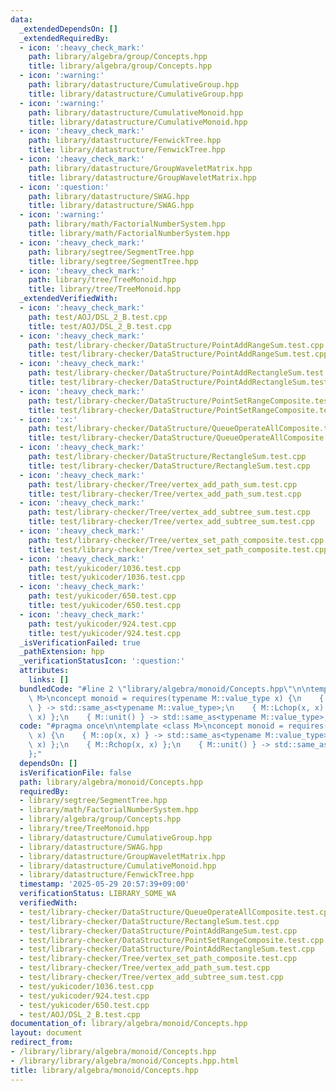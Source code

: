 ```yaml
---
data:
  _extendedDependsOn: []
  _extendedRequiredBy:
  - icon: ':heavy_check_mark:'
    path: library/algebra/group/Concepts.hpp
    title: library/algebra/group/Concepts.hpp
  - icon: ':warning:'
    path: library/datastructure/CumulativeGroup.hpp
    title: library/datastructure/CumulativeGroup.hpp
  - icon: ':warning:'
    path: library/datastructure/CumulativeMonoid.hpp
    title: library/datastructure/CumulativeMonoid.hpp
  - icon: ':heavy_check_mark:'
    path: library/datastructure/FenwickTree.hpp
    title: library/datastructure/FenwickTree.hpp
  - icon: ':heavy_check_mark:'
    path: library/datastructure/GroupWaveletMatrix.hpp
    title: library/datastructure/GroupWaveletMatrix.hpp
  - icon: ':question:'
    path: library/datastructure/SWAG.hpp
    title: library/datastructure/SWAG.hpp
  - icon: ':warning:'
    path: library/math/FactorialNumberSystem.hpp
    title: library/math/FactorialNumberSystem.hpp
  - icon: ':heavy_check_mark:'
    path: library/segtree/SegmentTree.hpp
    title: library/segtree/SegmentTree.hpp
  - icon: ':heavy_check_mark:'
    path: library/tree/TreeMonoid.hpp
    title: library/tree/TreeMonoid.hpp
  _extendedVerifiedWith:
  - icon: ':heavy_check_mark:'
    path: test/AOJ/DSL_2_B.test.cpp
    title: test/AOJ/DSL_2_B.test.cpp
  - icon: ':heavy_check_mark:'
    path: test/library-checker/DataStructure/PointAddRangeSum.test.cpp
    title: test/library-checker/DataStructure/PointAddRangeSum.test.cpp
  - icon: ':heavy_check_mark:'
    path: test/library-checker/DataStructure/PointAddRectangleSum.test.cpp
    title: test/library-checker/DataStructure/PointAddRectangleSum.test.cpp
  - icon: ':heavy_check_mark:'
    path: test/library-checker/DataStructure/PointSetRangeComposite.test.cpp
    title: test/library-checker/DataStructure/PointSetRangeComposite.test.cpp
  - icon: ':x:'
    path: test/library-checker/DataStructure/QueueOperateAllComposite.test.cpp
    title: test/library-checker/DataStructure/QueueOperateAllComposite.test.cpp
  - icon: ':heavy_check_mark:'
    path: test/library-checker/DataStructure/RectangleSum.test.cpp
    title: test/library-checker/DataStructure/RectangleSum.test.cpp
  - icon: ':heavy_check_mark:'
    path: test/library-checker/Tree/vertex_add_path_sum.test.cpp
    title: test/library-checker/Tree/vertex_add_path_sum.test.cpp
  - icon: ':heavy_check_mark:'
    path: test/library-checker/Tree/vertex_add_subtree_sum.test.cpp
    title: test/library-checker/Tree/vertex_add_subtree_sum.test.cpp
  - icon: ':heavy_check_mark:'
    path: test/library-checker/Tree/vertex_set_path_composite.test.cpp
    title: test/library-checker/Tree/vertex_set_path_composite.test.cpp
  - icon: ':heavy_check_mark:'
    path: test/yukicoder/1036.test.cpp
    title: test/yukicoder/1036.test.cpp
  - icon: ':heavy_check_mark:'
    path: test/yukicoder/650.test.cpp
    title: test/yukicoder/650.test.cpp
  - icon: ':heavy_check_mark:'
    path: test/yukicoder/924.test.cpp
    title: test/yukicoder/924.test.cpp
  _isVerificationFailed: true
  _pathExtension: hpp
  _verificationStatusIcon: ':question:'
  attributes:
    links: []
  bundledCode: "#line 2 \"library/algebra/monoid/Concepts.hpp\"\n\ntemplate <class\
    \ M>\nconcept monoid = requires(typename M::value_type x) {\n    { M::op(x, x)\
    \ } -> std::same_as<typename M::value_type>;\n    { M::Lchop(x, x) };\n    { M::Rchop(x,\
    \ x) };\n    { M::unit() } -> std::same_as<typename M::value_type>;\n};\n"
  code: "#pragma once\n\ntemplate <class M>\nconcept monoid = requires(typename M::value_type\
    \ x) {\n    { M::op(x, x) } -> std::same_as<typename M::value_type>;\n    { M::Lchop(x,\
    \ x) };\n    { M::Rchop(x, x) };\n    { M::unit() } -> std::same_as<typename M::value_type>;\n\
    };"
  dependsOn: []
  isVerificationFile: false
  path: library/algebra/monoid/Concepts.hpp
  requiredBy:
  - library/segtree/SegmentTree.hpp
  - library/math/FactorialNumberSystem.hpp
  - library/algebra/group/Concepts.hpp
  - library/tree/TreeMonoid.hpp
  - library/datastructure/CumulativeGroup.hpp
  - library/datastructure/SWAG.hpp
  - library/datastructure/GroupWaveletMatrix.hpp
  - library/datastructure/CumulativeMonoid.hpp
  - library/datastructure/FenwickTree.hpp
  timestamp: '2025-05-29 20:57:39+09:00'
  verificationStatus: LIBRARY_SOME_WA
  verifiedWith:
  - test/library-checker/DataStructure/QueueOperateAllComposite.test.cpp
  - test/library-checker/DataStructure/RectangleSum.test.cpp
  - test/library-checker/DataStructure/PointAddRangeSum.test.cpp
  - test/library-checker/DataStructure/PointSetRangeComposite.test.cpp
  - test/library-checker/DataStructure/PointAddRectangleSum.test.cpp
  - test/library-checker/Tree/vertex_set_path_composite.test.cpp
  - test/library-checker/Tree/vertex_add_path_sum.test.cpp
  - test/library-checker/Tree/vertex_add_subtree_sum.test.cpp
  - test/yukicoder/1036.test.cpp
  - test/yukicoder/924.test.cpp
  - test/yukicoder/650.test.cpp
  - test/AOJ/DSL_2_B.test.cpp
documentation_of: library/algebra/monoid/Concepts.hpp
layout: document
redirect_from:
- /library/library/algebra/monoid/Concepts.hpp
- /library/library/algebra/monoid/Concepts.hpp.html
title: library/algebra/monoid/Concepts.hpp
---
```

